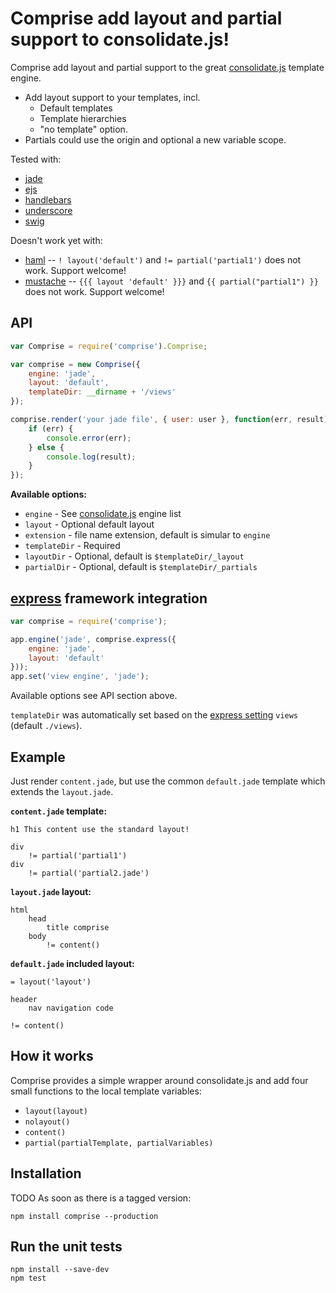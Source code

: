 # Comprise add layout and partial support to consolidate.js!

Comprise add layout and partial support to the great
[consolidate.js](https://github.com/visionmedia/consolidate.js)
template engine.

* Add layout support to your templates, incl.
  * Default templates
  * Template hierarchies
  * "no template" option.
* Partials could use the origin and optional a new variable scope.

Tested with:

* [jade](https://github.com/visionmedia/jade) 
* [ejs](https://github.com/visionmedia/ejs)
* [handlebars](https://github.com/wycats/handlebars.js)
* [underscore](https://github.com/jashkenas/underscore)
* [swig](https://github.com/paularmstrong/swig)

Doesn't work yet with:

* [haml](https://github.com/visionmedia/haml.js) -- ```! layout('default')``` and ```!= partial('partial1')``` does not work. Support welcome!
* [mustache](https://github.com/janl/mustache.js) -- ```{{{ layout 'default' }}}``` and ```{{ partial("partial1") }}``` does not work. Support welcome!


## API

```javascript
var Comprise = require('comprise').Comprise;

var comprise = new Comprise({
	engine: 'jade',
	layout: 'default',
	templateDir: __dirname + '/views'
});

comprise.render('your jade file', { user: user }, function(err, result) {
	if (err) {
		console.error(err);
	} else {
		console.log(result);
	}
});
```

**Available options:**

* ```engine``` - See [consolidate.js](https://github.com/visionmedia/consolidate.js) engine list
* ```layout``` - Optional default layout
* ```extension``` - file name extension, default is simular to ```engine```
* ```templateDir``` - Required
* ```layoutDir``` - Optional, default is ```$templateDir/_layout```
* ```partialDir``` - Optional, default is ```$templateDir/_partials```

## [express](http://expressjs.com/) framework integration

```javascript
var comprise = require('comprise');

app.engine('jade', comprise.express({
	engine: 'jade',
	layout: 'default'
}));
app.set('view engine', 'jade');
```

Available options see API section above.

```templateDir``` was automatically set based on the
[express setting](http://expressjs.com/api.html#app-settings) ```views``` (default ```./views```).

## Example

Just render ```content.jade```, but use the common ```default.jade```
template which extends the ```layout.jade```.

**```content.jade``` template:**

```jade
h1 This content use the standard layout!

div
	!= partial('partial1')
div
	!= partial('partial2.jade')
```

**```layout.jade``` layout:**

```jade
html
	head
		title comprise
	body
		!= content()
```

**```default.jade``` included layout:**

```jade
= layout('layout')

header
	nav navigation code

!= content()
```

## How it works

Comprise provides a simple wrapper around consolidate.js and add four small functions 
to the local template variables:

* ```layout(layout)```
* ```nolayout()```
* ```content()```
* ```partial(partialTemplate, partialVariables)```

## Installation

TODO As soon as there is a tagged version:

	npm install comprise --production

## Run the unit tests

	npm install --save-dev
	npm test
